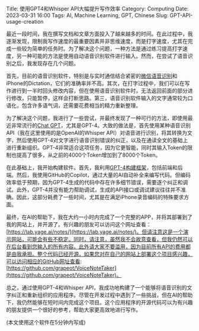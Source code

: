 Title: 使用GPT4和Whisper API大幅提升写作效率
Category: Computing
Date: 2023-03-31 16:00
Tags: AI, Machine Learning, GPT, Chinese
Slug: GPT-API-usage-creation

最近一段时间，我在撰写文档和文章方面投入了越来越多的时间。在此过程中，我逐渐发现，限制我写作速度的最重要因素并非思维速度，而是打字速度，尤其在完成一些较为简单的任务时。为了解决这个问题，一种方法是通过练习提高打字速度，另一种可能的方法是使用自动语音识别软件进行输入。然而，在尝试了语音识别之后，我发现存在几个问题。

首先，目前的语音识别软件，特别是与实时通信结合紧密的[微信语音识别](/wechat-bot.html)和iPhone的Dictation，它们的准确率并不高。其次，在打字过程中，我们可以在写作进行到一半时回头修改内容，但在使用语音识别软件时，无法返回前面的部分进行修改，只能暂停，这样会打断思路。第三，语音识别软件输入的文字通常较为口语化，包含许多语气词，还需要花费相当的精力重新整理。

为了解决这个问题，我进行了一些尝试，并最终发现了一种可行的方法，即使用最近非常流行的[Chat GPT](/ai-it-impact.html)，尤其是GPT-4。大致的做法是，首先使用某种语音识别API（我在这里使用的是OpenAI的Whisper API）对语音进行识别，将其转换为文字，然后使用GPT-4对文字进行语音识别错误的纠正，以及在通读全文的基础上进行重新组织。GPT-4非常适合这项任务，因为它更智能，同时其输入Token的限制也提高了很多，从之前的4000个Token增加到了8000个Token。

在此基础上，我开始构建软件。首先，我利用[GPT-4构建框架](/ai-coding.html)，包括前端和后端。然后，我使用GitHub的Copilot，通过大量的AI自动补全来编写代码。但编码效率低于预期，因为GPT-4生成的代码中存在许多细节错误，需要逐个纠正和调试。此外，GPT-4并没有能力帮助调试，生成的API接口或调试建议往往并不准确。因此，这部分耗费了一些时间，尤其是在满足iPhone录音编码的特殊要求方面。

最终，在AI的帮助下，我在大约一小时内完成了一个完整的APP，并将其部署到了我的网站上，并开源了。有兴趣的朋友可以访问这个网址查看：[https://lab.yage.ai/notes/](https://lab.yage.ai/notes/)。但请注意这是一个演示网站，可能会有些不稳定。同时，请注意，虽然我不会故意查看，但我仍然可以在后台看到您输入的所有内容。此外请大家不要滥用，因为目前所有API的费用都是由我承担。整个代码已经开源，如果您对在自己的网站上部署这个项目感兴趣，可以访问相应的GitHub网址查看: [https://github.com/grapeot/VoiceNoteTaker](https://github.com/grapeot/VoiceNoteTaker)。

总之，通过使用GPT-4和Whisper API，我成功地构建了一个能够将语音识别的文字纠正和重新组织的应用程序。尽管在开发过程中遇到了一些挑战，但在AI的帮助下，我仍然能够在短时间内完成这个项目。这个应用程序的开源代码可以为有兴趣的朋友提供一个很好的参考，帮助大家更高效地进行写作。

(本文使用这个软件在5分钟内写成)